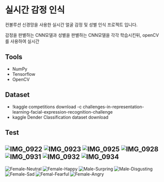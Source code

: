 # 실시간 감정 인식

컨볼루션 신경망을 사용한 실시간 얼굴 감정 및 성별 인식 프로젝트 입니다.

감정을 판별하는 CNN모델과 성별을 판별하는 CNN모델을 각각 학습시킨뒤, openCV를 사용하여 실시간  

## Tools

- NumPy
- Tensorflow
- OpenCV

## Dataset

   - !kaggle competitions download -c challenges-in-representation-learning-facial-expression-recognition-challenge
   - kaggle Dender Classification dataset download

## Test
![IMG_0922](https://user-images.githubusercontent.com/80025812/236636134-702ecb95-006b-404e-b0b2-1bb1f6c204c3.jpg)         ![IMG_0923](https://user-images.githubusercontent.com/80025812/236636140-a29c4ddb-d76a-4331-a0d9-0d9baa2a03b8.jpg)         ![IMG_0925](https://user-images.githubusercontent.com/80025812/236636146-5ed61024-b38b-42fb-8972-dc9f13efa05a.jpg)         ![IMG_0928](https://user-images.githubusercontent.com/80025812/236636154-3b635ec3-a208-4da2-8ddd-f432aad4af1e.jpg)         ![IMG_0931](https://user-images.githubusercontent.com/80025812/236636160-75478b6c-2a8d-4353-8610-7b3e63e8ec57.jpg)         ![IMG_0932](https://user-images.githubusercontent.com/80025812/236636169-a0c5a9a7-c816-4b59-8b8d-4ab308475a68.jpg)         ![IMG_0934](https://user-images.githubusercontent.com/80025812/236636170-797c2645-dd66-45ca-9bd6-5165b00436ac.jpg)
---------------------------------------
![Female-Neutral](https://user-images.githubusercontent.com/80025812/236636466-8b0b9704-7773-4100-9a2d-2c2dbbb287b7.png)
![Female-Happy](https://user-images.githubusercontent.com/80025812/236636457-cd43edf4-085f-41b1-b559-5899b5fbb919.png)
![Male-Surpring](https://user-images.githubusercontent.com/80025812/236636484-07f11bba-a0ef-4c4b-a1a8-216d4f82ce5c.png)
![Male-Disgusting](https://user-images.githubusercontent.com/80025812/236636488-4a83e8a8-0e5d-478f-8a2f-8e941f773874.png)
![Female-Sad](https://user-images.githubusercontent.com/80025812/236636497-23eef9d2-1366-4db2-93e0-7571c491ce06.png)
![Femal-Fearful](https://user-images.githubusercontent.com/80025812/236636500-25ef1f5e-9e7d-41df-a4e8-aa50e02133c6.png)
![Female-Angry](https://user-images.githubusercontent.com/80025812/236636503-db3f16c2-4671-4699-b0e2-6bad1b8b7d95.png)
